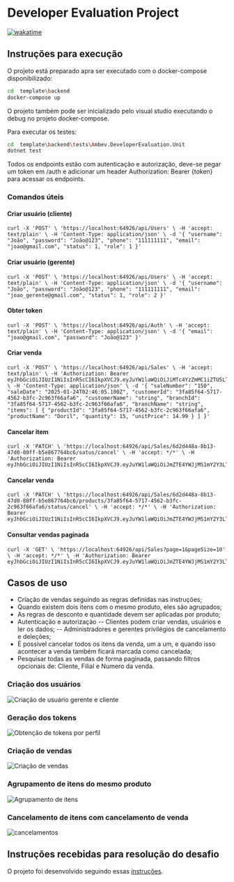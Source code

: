 # Developer Evaluation Project
[![wakatime](https://wakatime.com/badge/user/953a6bcd-5627-41d7-b03d-6e07c7380424/project/d1d03baf-4107-4e64-871a-40b9acc30246.svg)](https://wakatime.com/badge/user/953a6bcd-5627-41d7-b03d-6e07c7380424/project/d1d03baf-4107-4e64-871a-40b9acc30246)


## Instruções para execução

O projeto está preparado apra ser executado com o docker-compose disponibilizado:

 ```bash
cd  template\backend
docker-compose up
 ```

O projeto também pode ser inicializado pelo visual studio executando o debug no projeto docker-compose.

Para executar os testes:

 ```bash
cd  template\backend\tests\Ambev.DeveloperEvaluation.Unit
dotnet test
 ```

Todos os endpoints estão com autenticação e autorização, deve-se pegar um token em /auth e adicionar um header Authorization: Bearer {token} para acessar os endpoints. 

### Comandos úteis

#### Criar usuário (cliente)
```curl
curl -X 'POST' \ 'https://localhost:64926/api/Users' \ -H 'accept: text/plain' \ -H 'Content-Type: application/json' \ -d '{ "username": "João", "password": "João@123", "phone": "111111111", "email": "joao@gmail.com", "status": 1, "role": 1 }'
```
#### Criar usuário (gerente)
```curl
curl -X 'POST' \ 'https://localhost:64926/api/Users' \ -H 'accept: text/plain' \ -H 'Content-Type: application/json' \ -d '{ "username": "João", "password": "João@123", "phone": "111111111", "email": "joao_gerente@gmail.com", "status": 1, "role": 2 }'
```

#### Obter token
```curl
curl -X 'POST' \ 'https://localhost:64926/api/Auth' \ -H 'accept: text/plain' \ -H 'Content-Type: application/json' \ -d '{ "email": "joao@gmail.com", "password": "João@123" }'
```

#### Criar venda
```curl
curl -X 'POST' \ 'https://localhost:64926/api/Sales' \ -H 'accept: text/plain' \ -H 'Authorization: Bearer eyJhbGciOiJIUzI1NiIsInR5cCI6IkpXVCJ9.eyJuYW1laWQiOiJiMTc4YzZmMC1iZTU5LTQ4ODEtODExMS04MjI3Y2NjMTViYTIiLCJ1bmlxdWVfbmFtZSI6Ikpvw6NvIiwicm9sZSI6IkN1c3RvbWVyIiwibmJmIjoxNzM3Njg2NzQ3LCJleHAiOjE3Mzc3MTU1NDcsImlhdCI6MTczNzY4Njc0N30.0nUPH07AKmpv4TM0evicKg0XF5TmalONZDgRCZmg9Y4' \ -H 'Content-Type: application/json' \ -d '{ "saleNumber": "150", "saleDate": "2025-01-24T02:46:05.100Z", "customerId": "3fa85f64-5717-4562-b3fc-2c963f66afa6", "customerName": "string", "branchId": "3fa85f64-5717-4562-b3fc-2c963f66afa6", "branchName": "string", "items": [ { "productId": "3fa85f64-5717-4562-b3fc-2c963f66afa6", "productName": "Doril", "quantity": 15, "unitPrice": 14.99 } ] }'
```
#### Cancelar item
```curl
curl -X 'PATCH' \ 'https://localhost:64926/api/Sales/6d2d448a-8b13-47d0-80ff-b5e867764bc6/satus/cancel' \ -H 'accept: */*' \ -H 'Authorization: Bearer eyJhbGciOiJIUzI1NiIsInR5cCI6IkpXVCJ9.eyJuYW1laWQiOiJmZTE4YWJjMS1mY2Y3LTQ1OWItODkyNy1iN2QxOGM1NTU5YzUiLCJ1bmlxdWVfbmFtZSI6Ikpvw6NvIiwicm9sZSI6Ik1hbmFnZXIiLCJuYmYiOjE3Mzc2ODY4NjIsImV4cCI6MTczNzcxNTY2MiwiaWF0IjoxNzM3Njg2ODYyfQ.LNyoijTHeX1gwKJynKuU4u3_PDdbpQ7bWrkNQYzYqXw'
```
#### Cancelar venda
```curl
curl -X 'PATCH' \ 'https://localhost:64926/api/Sales/6d2d448a-8b13-47d0-80ff-b5e867764bc6/products/3fa85f64-5717-4562-b3fc-2c963f66afa6/status/cancel' \ -H 'accept: */*' \ -H 'Authorization: Bearer eyJhbGciOiJIUzI1NiIsInR5cCI6IkpXVCJ9.eyJuYW1laWQiOiJmZTE4YWJjMS1mY2Y3LTQ1OWItODkyNy1iN2QxOGM1NTU5YzUiLCJ1bmlxdWVfbmFtZSI6Ikpvw6NvIiwicm9sZSI6Ik1hbmFnZXIiLCJuYmYiOjE3Mzc2ODY4NjIsImV4cCI6MTczNzcxNTY2MiwiaWF0IjoxNzM3Njg2ODYyfQ.LNyoijTHeX1gwKJynKuU4u3_PDdbpQ7bWrkNQYzYqXw'
```
 #### Consultar vendas paginada
```curl
curl -X 'GET' \ 'https://localhost:64926/api/Sales?page=1&pageSize=10' \ -H 'accept: */*' \ -H 'Authorization: Bearer eyJhbGciOiJIUzI1NiIsInR5cCI6IkpXVCJ9.eyJuYW1laWQiOiJmZTE4YWJjMS1mY2Y3LTQ1OWItODkyNy1iN2QxOGM1NTU5YzUiLCJ1bmlxdWVfbmFtZSI6Ikpvw6NvIiwicm9sZSI6Ik1hbmFnZXIiLCJuYmYiOjE3Mzc2ODY4NjIsImV4cCI6MTczNzcxNTY2MiwiaWF0IjoxNzM3Njg2ODYyfQ.LNyoijTHeX1gwKJynKuU4u3_PDdbpQ7bWrkNQYzYqXw'
```

## Casos de uso
- Criação de vendas seguindo as regras definidas nas instruções;
- Quando existem dois itens com o mesmo produto, eles são agrupados;
- As regras de desconto e quantidade devem ser aplicadas por produto;
- Autenticação e autorização
-- Clientes podem criar vendas, usuários e ler os dados;
-- Administradores e gerentes privilégios de cancelamento e deleções;
- É possivel cancelar todos os itens da venda, um a um, e quando isso acontecer a venda também ficará marcada como cancelada;
- Pesquisar todas as vendas de forma paginada, passando filtros opcionais de: Cliente, Filial e Numero da venda.

### Criação dos usuários
![Criação de usuário gerente e cliente](.docs/images/criacao-usuarios.gif)

### Geração dos tokens
![Obtenção de tokens por perfil](.docs/images/tokens.gif)
### Criação de vendas
![Criação de vendas](.docs/images/criacao-vendas.gif)
### Agrupamento de itens do mesmo produto
![Agrupamento de itens](.docs/images/agrupamento-itens.gif)
### Cancelamento de itens com cancelamento de venda
![cancelamentos](.docs/images/cancelamento-de-itens.gif)

## Instruções recebidas para resolução do desafio
O projeto foi desenvolvido seguindo essas [instruções](/README.md).
